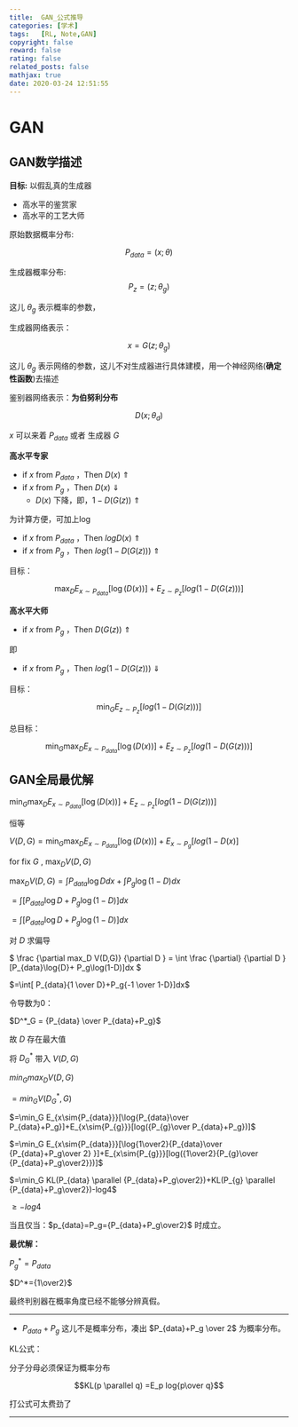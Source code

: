 ```yaml
---
title:  GAN_公式推导
categories: [学术]
tags:   [RL, Note,GAN]
copyright: false
reward: false
rating: false
related_posts: false
mathjax: true
date: 2020-03-24 12:51:55
---
```


# GAN
## GAN数学描述
**目标:** 以假乱真的生成器
- 高水平的鉴赏家
- 高水平的工艺大师

原始数据概率分布: 

$$P_{data} =(x;\theta)$$

生成器概率分布:  
$$P_z =(z;\theta_g)$$

这儿 $\theta_g$ 表示概率的参数，

生成器网络表示：

$$x=G (z;\theta_g)$$

这儿 $\theta_g$ 表示网络的参数，这儿不对生成器进行具体建模，用一个神经网络(**确定性函数**)去描述 

鉴别器网络表示：**为伯努利分布**

$$D (x;\theta_d)$$

$x$ 可以来着 $P_{data}$ 或者 生成器 $G$ 



**高水平专家**

- if $x$ from $P_{data}$ ，Then $D(x)$  $\Uparrow$
- if $x$ from $P_g$ ，Then $D(x)$ $\Downarrow$
  -  $D(x)$ 下降，即，$1-D(G(z))$ $\Uparrow$

为计算方便，可加上log

- if $x$ from $P_{data}$ ，Then $logD(x)$ $\Uparrow$
- if $x$ from $P_g$ ，Then $log(1-D(G(z)))$ $\Uparrow$
  
目标：

$$\max_D E_{x\sim{P_{data}}}[\log(D(x))]+E_{z\sim{P_{z}}}[log(1-D(G(z)))]$$

**高水平大师**

- if $x$ from $P_g$ ，Then $D(G(z))$ $\Uparrow$

即

- if $x$ from $P_g$ ，Then $log(1-D(G(z)))$ $\Downarrow$

目标：

$$\min_G E_{z\sim{P_{z}}}[log(1-D(G(z)))]$$


总目标：

$$\min_G \max_D E_{x\sim{P_{data}}}[\log(D(x))]+E_{z\sim{P_{z}}}[log(1-D(G(z)))]$$

## GAN全局最优解


$\min_G \max_D E_{x\sim{P_{data}}}[\log(D(x))]+E_{z\sim{P_{z}}}[log(1-D(G(z)))]$

恒等

$V(D,G)=\min_G \max_D E_{x\sim{P_{data}}}[\log(D(x))]+E_{x\sim{P_{g}}}[log(1-D(x)]$

for fix $G$ , $\max_D V(D,G)$

$\max_D V(D,G)=\int{P_{data}\log{D}}dx+ \int{P_g\log(1-D)}dx$

$=\int{[P_{data}\log{D}+ P_g\log(1-D)]}dx$

$=\int{[P_{data}\log{D}+ P_g\log(1-D)]}dx$

对 $D$ 求偏导

$
\frac {\partial max_D V(D,G)} {\partial D } = \int \frac {\partial} {\partial D } [P_{data}\log{D}+ P_g\log(1-D)]dx
$

$=\int[ P_{data}{1 \over D}+P_g{-1 \over 1-D}]dx$

令导数为0：


$D^*_G = {P_{data} \over P_{data}+P_g}$

故 $D$ 存在最大值

将 $D^*_G$ 带入 $V(D,G)$

$min_G max_D V(D,G)$

$=min_G V(D^*_G,G)$

$=\min_G E_{x\sim{P_{data}}}[\log{P_{data}\over P_{data}+P_g}]+E_{x\sim{P_{g}}}[log({P_{g}\over P_{data}+P_g})]$

$=\min_G E_{x\sim{P_{data}}}[\log{1\over2}{P_{data}\over {P_{data}+P_g\over 2} }]+E_{x\sim{P_{g}}}[log({1\over2}{P_{g}\over {P_{data}+P_g\over2}})]$

$=\min_G KL(P_{data} \parallel {P_{data}+P_g\over2})+KL(P_{g} \parallel {P_{data}+P_g\over2})-log4$

$\geqslant-log4$

当且仅当：$p_{data}=P_g={P_{data}+P_g\over2}$ 时成立。

**最优解：**


$P^*_g = P_{data}$


$D^*={1\over2}$

最终判别器在概率角度已经不能够分辨真假。

----
- $P_{data}+P_g$ 这儿不是概率分布，凑出 $P_{data}+P_g \over 2$ 为概率分布。


KL公式：

分子分母必须保证为概率分布

$$KL(p \parallel q) =E_p log{p\over q}$$

打公式可太费劲了

---

